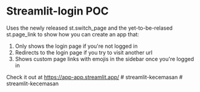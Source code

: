 # Streamlit-login POC

Uses the newly released st.switch_page and the yet-to-be-relased st.page_link to show how you can create an app that:
1. Only shows the login page if you're not logged in
2. Redirects to the login page if you try to visit another url
3. Shows custom page links with emojis in the sidebar once you're logged in

Check it out at https://app-app.streamlit.app/
#   s t r e a m l i t - k e c e m a s a n  
 # streamlit-kecemasan
